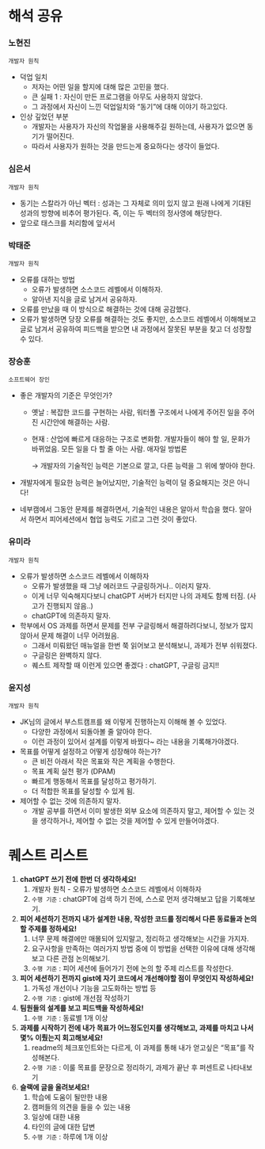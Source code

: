 # 해석 공유

### 노현진

`개발자 원칙`

- 덕업 일치
    - 저자는 어떤 일을 할지에 대해 많은 고민을 했다.
    - 큰 실패 1 : 자신이 만든 프로그램을 아무도 사용하지 않았다.
    - 그 과정에서 자신이 느낀 덕업일치와 “동기”에 대해 이야기 하고있다.
- 인상 깊었던 부분
    - 개발자는 사용자가 자신의 작업물을 사용해주길 원하는데, 사용자가 없으면 동기가 떨어진다.
    - 따라서 사용자가 원하는 것을 만드는게 중요하다는 생각이 들었다.

### 심은서

`개발자 원칙`

- 동기는 스칼라가 아닌 벡터 : 성과는 그 자체로 의미 있지 않고 원래 나에게 기대된 성과의 방향에 비추어 평가된다. 즉, 이는 두 벡터의 정사영에 해당한다.
- 앞으로 태스크를 처리함에 앞서서

### 박태준

`개발자 원칙`

- 오류를 대하는 방법
    - 오류가 발생하면 소스코드 레벨에서 이해하자.
    - 알아낸 지식을 글로 남겨서 공유하자.
- 오류를 만났을 때 이 방식으로 해결하는 것에 대해 공감했다.
- 오류가 발생하면 당장 오류를 해결하는 것도 좋지만, 소스코드 레벨에서 이해해보고 글로 남겨서 공유하여 피드백을 받으면 내 과정에서 잘못된 부분을 찾고 더 성장할 수 있다.

### 장승훈

`소프트웨어 장인`

- 좋은 개발자의 기준은 무엇인가?
    - 옛날 : 복잡한 코드를 구현하는 사람, 워터폴 구조에서 나에게 주어진 일을 주어진 시간안에 해결하는 사람.
    - 현재 : 산업에 빠르게 대응하는 구조로 변화함. 개발자들이 해야 할 일, 문화가 바뀌었음. 모든 일을 다 할 줄 아는 사람. 애자일 방법론
        
        → 개발자의 기술적인 능력은 기본으로 깔고, 다른 능력을 그 위에 쌓아야 한다.
        
- 개발자에게 필요한 능력은 늘어났지만, 기술적인 능력이 덜 중요해지는 것은 아니다!
- 네부캠에서 그동안 문제를 해결하면서, 기술적인 내용은 알아서 학습을 했다. 알아서 하면서 피어세션에서 협업 능력도 기르고 그런 것이 좋았다.

### 유미라

`개발자 원칙`

- 오류가 발생하면 소스코드 레벨에서 이해하자
    - 오류가 발생했을 때 그냥 에러코드 구글링하거나.. 이러지 말자.
    - 이게 너무 익숙해지다보니 chatGPT 서버가 터지만 나의 과제도 함께 터짐. (사고가 진행되지 않음..)
    - chatGPT에 의존하지 말자.
- 학부에서 OS 과제를 하면서 문제를 전부 구글링해서 해결하려다보니, 정보가 많지 않아서 문제 해결이 너무 어려웠음.
    - 그래서 미뤄왔던 매뉴얼을 한번 쭉 읽어보고 분석해보니, 과제가 전부 쉬워졌다.
    - 구글링은 완벽하지 않다.
    - 퀘스트 제작할 때 이런게 있으면 좋겠다 : chatGPT, 구글링 금지!!

### 윤지성

`개발자 원칙`

- JK님의 글에서 부스트캠프를 왜 이렇게 진행하는지 이해해 볼 수 있었다.
    - 다양한 과정에서 되돌아볼 줄 알아야 한다.
    - 이런 과정이 있어서 설계를 이렇게 바꿨다~ 라는 내용을 기록해가야겠다.
- 목표를 어떻게 설정하고 어떻게 성장해야 하는가?
    - 큰 비전 아래서 작은 목표와 작은 계획을 수행한다.
    - 목표 계획 실천 평가 (DPAM)
    - 빠르게 행동해서 목표를 달성하고 평가하기.
    - 더 적합한 목표를 달성할 수 있게 됨.
- 제어할 수 없는 것에 의존하지 말자.
    - 개발 공부를 하면서 이미 발생한 외부 요소에 의존하지 말고, 제어할 수 있는 것을 생각하거나, 제어할 수 없는 것을 제어할 수 있게 만들어야겠다.

# 퀘스트 리스트

1. **chatGPT 쓰기 전에 한번 더 생각하세요!**
    1. 개발자 원칙 - 오류가 발생하면 소스코드 레벨에서 이해하자
    2. `수행 기준` : chatGPT에 검색 하기 전에, 스스로 먼저 생각해보고 답을 기록해보기.
2. **피어 세션하기 전까지 내가 설계한 내용, 작성한 코드를 정리해서 다른 동료들과 논의할 주제를 정하세요!**
    1. 너무 문제 해결에만 매몰되어 있지말고, 정리하고 생각해보는 시간을 가지자.
    2. 요구사항을 만족하는 여러가지 방법 중에 이 방법을 선택한 이유에 대해 생각해보고 다른 관점 논의해보기.
    3. `수행 기준` : 피어 세션에 들어가기 전에 논의 할 주제 리스트를 작성한다.
3. **피어 세션하기 전까지 gist에 자기 코드에서 개선해야할 점이 무엇인지 작성하세요!**
    1. 가독성 개선이나 기능을 고도화하는 방법 등
    2. `수행 기준` : gist에 개선점 작성하기
4. **팀원들의 설계를 보고 피드백을 작성하세요!**
    1. `수행 기준` : 동료별 1개 이상
5. **과제를 시작하기 전에 내가 목표가 어느정도인지를 생각해보고, 과제를 마치고 나서 몇% 이뤘는지 회고해보세요!**
    1. readme의 체크포인트와는 다르게, 이 과제를 통해 내가 얻고싶은 “목표”를 작성해본다.
    2. `수행 기준` : 이룰 목표를 문장으로 정리하기, 과제가 끝난 후 퍼센트로 나타내보기
6. **슬랙에 글을 올려보세요!**
    1. 학습에 도움이 될만한 내용
    2. 캠퍼들의 의견을 들을 수 있는 내용
    3. 일상에 대한 내용
    4. 타인의 글에 대한 답변
    5. `수행 기준` : 하루에 1개 이상
